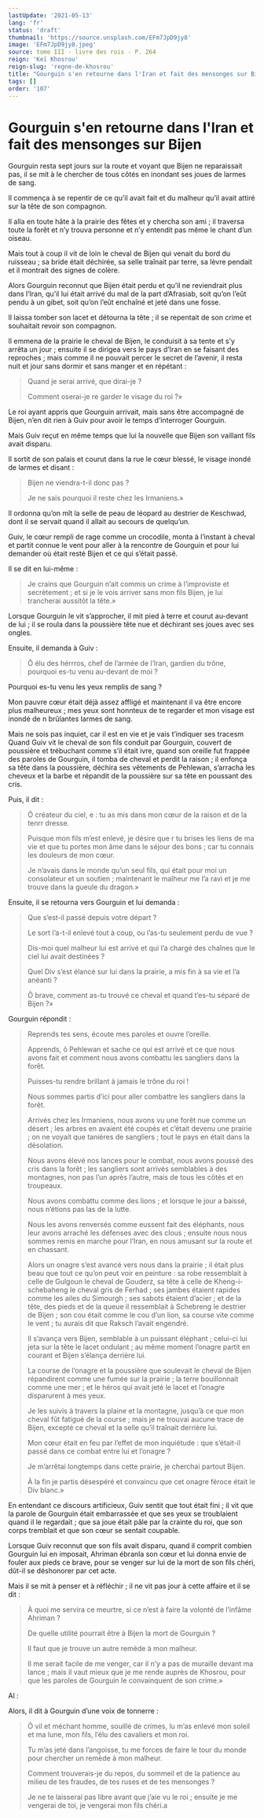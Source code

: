 ```yaml
---
lastUpdate: '2021-05-13'
lang: 'fr'
status: 'draft'
thumbnail: 'https://source.unsplash.com/EFm7JpD9jy8'
image: 'EFm7JpD9jy8.jpeg'
source: tome III - livre des rois - P. 264
reign: 'Keï Khosrou'
reign-slug: 'regne-de-khosrou'
title: "Gourguin s'en retourne dans l'Iran et fait des mensonges sur Bijen | Le Livre des Rois | Shâhnâmeh"
tags: []
order: '107'
---
```


# Gourguin s'en retourne dans l'Iran et fait des mensonges sur Bijen

Gourguin resta sept jours sur la route et voyant que Bijen ne reparaissait pas, il se mit à le chercher de tous côtés en inondant ses joues de larmes de sang.

Il commença à se repentir de ce qu’il avait fait et du malheur qu’il avait attiré sur la tête de son compagnon.

Il alla en toute hâte à la prairie des fêtes et y chercha son ami ; il traversa toute la forêt et n’y trouva personne et n’y entendit pas même le chant d’un oiseau.

Mais tout à coup il vit de loin le cheval de Bijen qui venait du bord du ruisseau ; sa bride était déchirée, sa selle traînait par terre, sa lèvre pendait et il montrait des signes de colère.

Alors Gourguin reconnut que Bijen était perdu et qu’il ne reviendrait plus dans l’Iran, qu’il lui était arrivé du mal de la part d’Afrasiab, soit qu’on l’eût pendu à un gibet, soit qu’on l’eût enchaîné et jeté dans une fosse.

Il laissa tomber son lacet et détourna la tête ; il se repentait de son crime et souhaitait revoir son compagnon.

Il emmena de la prairie le cheval de Bijen, le conduisit à sa tente et s’y arrêta un jour ; ensuite il se dirigea vers le pays d’Iran en se faisant des reproches ; mais comme il ne pouvait percer le secret de l’avenir, il resta nuit et jour sans dormir et sans manger et en répétant :

> Quand je serai arrivé, que dirai-je ?
>
> Comment oserai-je re garder le visage du roi ?»

Le roi ayant appris que Gourguin arrivait, mais sans être accompagné de Bijen, n’en dit rien à Guiv pour avoir le temps d’interroger Gourguin.

Mais Guiv reçut en même temps que lui la nouvelle que Bijen son vaillant fils avait disparu.

Il sortit de son palais et courut dans la rue le cœur blessé, le visage inondé de larmes et disant :

> Bijen ne viendra-t-il donc pas ?
>
> Je ne sais pourquoi il reste chez les Irmaniens.»

Il ordonna qu’on mît la selle de peau de léopard au destrier de Keschwad, dont il se servait quand il allait au secours de quelqu’un.

Guiv, le cœur rempli de rage comme un crocodile, monta à l’instant à cheval et partit connue le vent pour aller à la rencontre de Gourguin et pour lui demander où était resté Bijen et ce qui s’était passé.

Il se dit en lui-même :

> Je crains que Gourguin n’ait commis un crime à l’improviste et secrètement ; et si je le vois arriver sans mon fils Bijen, je lui trancherai aussitôt la tête.»

Lorsque Gourguin le vit s’approcher, il mit pied à terre et courut au-devant de lui ; il se roula dans la poussière tête nue et déchirant ses joues avec ses ongles.

Ensuite, il demanda à Guiv :

> Ô élu des hérrros, chef de l’armée de l’Iran, gardien du trône, pourquoi es-tu venu au-devant de moi ?

Pourquoi es-tu venu les yeux remplis de sang ?

Mon pauvre cœur était déjà assez affligé et maintenant il va être encore plus malheureux ; mes yeux sont honnteux de te regarder et mon visage est inondé de n brûlantes larmes de sang.

Mais ne sois pas inquiet, car il est en vie et je vais t’indiquer ses tracesm Quand Guiv vit le cheval de son fils conduit par Gourguin, couvert de poussière et trébuchant comme s’il était ivre, quand son oreille fut frappée des paroles de Gourguin, il tomba de cheval et perdit la raison ; il enfonça sa tête dans la poussière, déchira ses vêtements de Pehlewan, s’arracha les cheveux et la barbe et répandit de la poussière sur sa tête en poussant des cris.

Puis, il dit :

> Ô créateur du ciel, e : tu as mis dans mon cœur de la raison et de la tenrr dresse.
>
> Puisque mon fils m’est enlevé, je désire que r tu brises les liens de ma vie et que tu portes mon âme dans le séjour des bons ; car tu connais les douleurs de mon cœur.
>
> Je n’avais dans le monde qu’un seul fils, qui était pour moi un consolateur et un soutien ; maintenant le malheur me l’a ravi et je me trouve dans la gueule du dragon.»

Ensuite, il se retourna vers Gourguin et lui demanda :

> Que s’est-il passé depuis votre départ ?
>
> Le sort l’a-t-il enlevé tout à coup, ou l’as-tu seulement perdu de vue ?
>
> Dis-moi quel malheur lui est arrivé et qui l’a chargé des chaînes que le ciel lui avait destinées ?
>
> Quel Div s’est élancé sur lui dans la prairie, a mis fin à sa vie et l’a anéanti ?
>
> Ô brave, comment as-tu trouvé ce cheval et quand t’es-tu séparé de Bijen ?»

Gourguin répondit :

> Reprends tes sens, écoute mes paroles et ouvre l’oreille.
>
> Apprends, ô Pehlewan et sache ce qui est arrivé et ce que nous avons fait et comment nous avons combattu les sangliers dans la forêt.
>
> Puisses-tu rendre brillant à jamais le trône du roi !
>
> Nous sommes partis d’ici pour aller combattre les sangliers dans la forêt.
>
> Arrivés chez les Irmaniens, nous avons vu une forêt nue comme un désert ; les arbres en avaient été coupés et c’était devenu une prairie ; on ne voyait que tanières de sangliers ; tout le pays en était dans la désolation.
>
> Nous avons élevé nos lances pour le combat, nous avons poussé des cris dans la forêt ; les sangliers sont arrivés semblables à des montagnes, non pas l’un après l’autre, mais de tous les côtés et en troupeaux.
>
> Nous avons combattu comme des lions ; et lorsque le jour a baissé, nous n’étions pas las de la lutte.
>
> Nous les avons renversés comme eussent fait des éléphants, nous leur avons arraché les défenses avec des clous ; ensuite nous nous sommes remis en marche pour l’Iran, en nous amusant sur la route et en chassant.
>
> Alors un onagre s’est avancé vers nous dans la prairie ; il était plus beau que tout ce qu’on peut voir en peinture : sa robe ressemblait à celle de Gulgoun le cheval de Gouderz, sa tête à celle de Kheng-i-schebaheng le cheval gris de Ferhad ; ses jambes étaient rapides comme les ailes du Simourgh ; ses sabots étaient d’acier ; et de la tête, des pieds et de la queue il ressemblait à Schebreng le destrier de Bijen ; son cou était comme le cou d’un lion, sa course vite comme le vent ; tu aurais dit que Raksch l’avait engendré.
>
> Il s’avança vers Bijen, semblable à un puissant éléphant ; celui-ci lui jeta sur la tête le lacet ondulant ; au même moment l’onagre partit en courant et Bijen s’élança derrière lui.
>
> La course de l’onagre et la poussière que soulevait le cheval de Bijen répandirent comme une fumée sur la prairie ; la terre bouillonnait comme une mer ; et le héros qui avait jeté le lacet et l’onagre disparurent à mes yeux.
>
> Je les suivis à travers la plaine et la montagne, jusqu’à ce que mon cheval fût fatigué de la course ; mais je ne trouvai aucune trace de Bijen, excepté ce cheval et la selle qu’il traînait derrière lui.
>
> Mon cœur était en feu par l’effet de mon inquiétude : que s’était-il passé dans ce combat entre lui et l’onagre ?
>
> Je m’arrêtai longtemps dans cette prairie, je cherchai partout Bijen.
>
> À la fin je partis désespéré et convaincu que cet onagre féroce était le Div blanc.»

En entendant ce discours artificieux, Guiv sentit que tout était fini ; il vit que la parole de Gourguin était embarrassée et que ses yeux se troublaient quand il le regardait ; que sa joue était pâle par la crainte du roi, que son corps tremblait et que son cœur se sentait coupable.

Lorsque Guiv reconnut que son fils avait disparu, quand il comprit combien Gourguin lui en imposait, Ahriman ébranla son cœur et lui donna envie de fouler aux pieds ce brave, pour se venger sur lui de la mort de son fils chéri, dût-il se déshonorer par cet acte.

Mais il se mit à penser et à réfléchir ; il ne vit pas jour à cette affaire et il se dit :

> À quoi me servira ce meurtre, si ce n’est à faire la volonté de l’infâme Ahriman ?
>
> De quelle utilité pourrait être à Bijen la mort de Gourguin ?
>
> Il faut que je trouve un autre remède à mon malheur.
>
> Il me serait facile de me venger, car il n’y a pas de muraille devant ma lance ; mais il vaut mieux que je me rende auprès de Khosrou, pour que les paroles de Gourguin le convainquent de son crime.»

Al :

Alors, il dit à Gourguin d’une voix de tonnerre :

> Ô vil et méchant homme, souillé de crimes, lu m’as enlevé mon soleil et ma lune, mon fils, l’élu des cavaliers et mon roi.
>
> Tu m’as jeté dans l’angoisse, tu me forces de faire le tour du monde pour chercher un remède à mon malheur.
>
> Comment trouverais-je du repos, du sommeil et de la patience au milieu de tes fraudes, de tes ruses et de tes mensonges ?
>
> Je ne te laisserai pas libre avant que j’aie vu le roi ; ensuite je me vengerai de toi, je vengerai mon fils chéri.a
